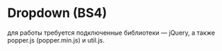 # Dropdown (BS4)
для работы требуется подключенные библиотеки — jQuery, а также 
popper.js (popper.min.js) и util.js.
